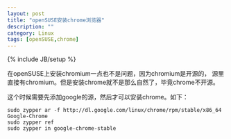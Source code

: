 ```yaml
---
layout: post
title: "openSUSE安装chrome浏览器"
description: ""
category: Linux
tags: [openSUSE,chrome]
---
```

{% include JB/setup %}

在openSUSE上安装chromium一点也不是问题，因为chromium是开源的，
源里直接有chromium。但是安装chrome就不是那么自然了，毕竟chrome不开源。

这个时候需要先添加google的源，然后才可以安装chrome。如下：
```
sudo zypper ar -f http://dl.google.com/linux/chrome/rpm/stable/x86_64 Google-Chrome
sudo zypper ref
sudo zypper in google-chrome-stable
```

